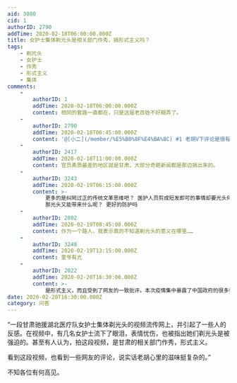 ```yaml
---
aid: 3080
cid: 1
authorID: 2790
addTime: 2020-02-18T06:00:00.000Z
title: 女护士集体剃光头是相关部门作秀，搞形式主义吗？
tags:
    - 剃光头
    - 女护士
    - 作秀
    - 形式主义
    - 集体
comments:
    -
        authorID: 1
        addTime: 2020-02-18T06:00:00.000Z
        content: 相同的套路一直都在，只是这届老百姓不好糊弄了。
    -
        authorID: 2790
        addTime: 2020-02-18T06:45:00.000Z
        content: '@[小二](/member/%E5%B0%8F%E4%BA%8C) #1 老胡V下评论是很有意思的，傻头傻脑喊万岁的一个都没有。'
    -
        authorID: 2417
        addTime: 2020-02-18T11:00:00.000Z
        content: 官员素质最差的地区就是甘肃，大部分奇葩新闻都是那边搞出来的。
    -
        authorID: 3243
        addTime: 2020-02-19T06:15:00.000Z
        content: >-
            更多的是纠罔过正的传统文革思维吧？ 医护人员剪成短发即可的事情却要光头何必呢？ 1.浪费出勤时间 2.影响医护的士气
            那光头又能带来什么呢？ 更好的防护吗
    -
        authorID: 2802
        addTime: 2020-02-19T08:45:00.000Z
        content: 作为一个路人，我表示真的不知道剃光头的意义在哪里……
    -
        authorID: 3248
        addTime: 2020-02-19T13:15:00.000Z
        content: 奎爷有光
    -
        authorID: 2022
        addTime: 2020-02-20T16:30:00.000Z
        content: >-
            是形式主义，而且受到了网友的一致批评。本次疫情集中暴露了中国政府的很多弊病短板，这是对中国问题集中暴露和改良的机会，焉知中国此后不会更好？
date: 2020-02-20T16:30:00.000Z
category: 问答
---
```


“一段甘肃驰援湖北医疗队女护士集体剃光头的视频流传网上，并引起了一些人的反感。在视频中，有几名女护士流下了眼泪，表情忧伤，也被指出她们剃光头是被强迫的。甚至有人认为，拍这段视频，是甘肃的相关部门作秀，形式主义。

看到这段视频，也看到一些网友的评论，说实话老胡心里的滋味挺复杂的。”

不知各位有何高见。
